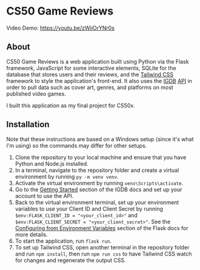 # CS50 Game Reviews

Video Demo: https://youtu.be/zWiiOrYNr0s

## About
CS50 Game Reviews is a web application built using Python via the Flask framework, JavaScript for some interactive elements, SQLite for the database that stores users and their reviews, and the [Tailwind CSS](https://tailwindcss.com/) framework to style the application's front-end. It also uses the [IGDB](https://www.igdb.com/) [API](https://api-docs.igdb.com) in order to pull data such as cover art, genres, and platforms on most published video games.

I built this application as my final project for CS50x.

## Installation
Note that these instructions are based on a Windows setup (since it's what I'm using) so the commands may differ for other setups.

1. Clone the repository to your local machine and ensure that you have Python and Node.js installed.
2. In a terminal, navigate to the repository folder and create a virtual environment by running `py -m venv venv`.
3. Activate the virtual environment by running `venv\Scripts\activate`.
5. Go to the [Getting Started](https://api-docs.igdb.com/#getting-started) section of the IGDB docs and set up your account to use the API.
6. Back to the virtual environment terminal, set up your environment variables to use your Client ID and Client Secret by running `$env:FLASK_CLIENT_ID = "<your_client_id>"` and `$env:FLASK_CLIENT_SECRET = "<your_client_secret>"`. See the [Configuring from Environment Variables](https://flask.palletsprojects.com/en/latest/config/#configuring-from-environment-variables) section of the Flask docs for more details.
7. To start the application, run `flask run`.
8. To set up Tailwind CSS, open another terminal in the repository folder and run `npm install`, then run `npm run css` to have Tailwind CSS watch for changes and regenerate the output CSS.
